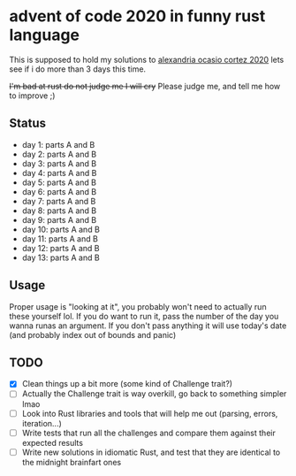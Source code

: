 advent of code 2020 in funny rust language
==========================================

This is supposed to hold my solutions to [alexandria ocasio cortez 2020](https://adventofcode.com/2020) lets see if i do more than 3 days this time.

~~I'm bad at rust do not judge me I will cry~~ Please judge me, and tell me how to improve ;)

## Status

* day 1: parts A and B
* day 2: parts A and B
* day 3: parts A and B
* day 4: parts A and B
* day 5: parts A and B
* day 6: parts A and B
* day 7: parts A and B
* day 8: parts A and B
* day 9: parts A and B
* day 10: parts A and B
* day 11: parts A and B
* day 12: parts A and B
* day 13: parts A and B

## Usage

Proper usage is "looking at it", you probably won't need to actually run these yourself lol. If you do want to run it, pass the number of the day you wanna runas an argument. If you don't pass anything it will use today's date (and probably index out of bounds and panic)

## TODO

- [x] Clean things up a bit more (some kind of Challenge trait?)
- [ ] Actually the Challenge trait is way overkill, go back to something simpler lmao
- [ ] Look into Rust libraries and tools that will help me out (parsing, errors, iteration...)
- [ ] Write tests that run all the challenges and compare them against their expected results
- [ ] Write new solutions in idiomatic Rust, and test that they are identical to the midnight brainfart ones
